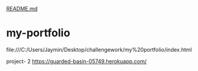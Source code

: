 [README.md](https://github.com/Saurabh5612/my-portfolio/files/7109813/README.md)
# my-portfolio

file:///C:/Users/Jaymin/Desktop/challengework/my%20portfolio/index.html


project- 2 https://guarded-basin-05749.herokuapp.com/
